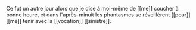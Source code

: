 Ce fut un autre jour alors que je dise à moi-même de [[me]] coucher à bonne heure, et dans l'après-minuit les phantasmes se réveillèrent [[pour]] [[me]] tenir avec la [[vocation]] [[sinistre]].